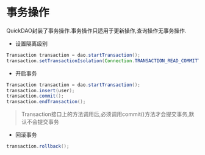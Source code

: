 # 事务操作

QuickDAO封装了事务操作.事务操作只适用于更新操作,查询操作无事务操作.

* 设置隔离级别

```java
Transaction transaction = dao.startTransaction();
transaction.setTransactionIsolation(Connection.TRANSACTION_READ_COMMITTED);
```

* 开启事务

```java
Transaction transaction = dao.startTransaction();
transaction.insert(user);
transaction.commit();
transaction.endTransaction();
```

> Transaction接口上的方法调用后,必须调用commit()方法才会提交事务,默认不会提交事务

* 回滚事务

```java
transaction.rollback();
```
